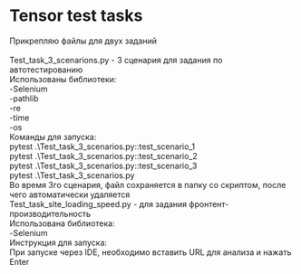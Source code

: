 # Tensor test tasks
 
Прикрепляю файлы для двух заданий <br>
<br>
Test_task_3_scenarions.py - 3 сценария для задания по автотестированию <br>
Использованы библиотеки: <br>
-Selenium <br>
-pathlib <br>
-re <br>
-time <br>
-os <br>
Команды для запуска: <br>
pytest .\Test_task_3_scenarios.py::test_scenario_1 <br>
pytest .\Test_task_3_scenarios.py::test_scenario_2 <br>
pytest .\Test_task_3_scenarios.py::test_scenario_3 <br>
pytest .\Test_task_3_scenarios.py <br>
Во время 3го сценария, файл сохраняется в папку со скриптом, после чего автоматически удаляется
<br>
Test_task_site_loading_speed.py - для задания фронтент-производительность <br>
Использована библиотека: <br>
-Selenium <br>
Инструкция для запуска: <br>
При запуске через IDE, необходимо вставить URL для анализа и нажать Enter
